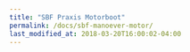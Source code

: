 ```yaml
---
title: "SBF Praxis Motorboot"
permalink: /docs/sbf-manoever-motor/
last_modified_at: 2018-03-20T16:00:02-04:00
---
```

